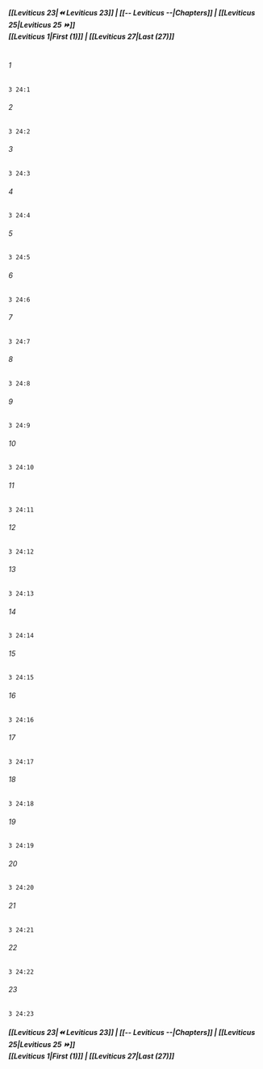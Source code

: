 
##### **[[Leviticus 23|⏪ Leviticus 23]] | [[-- Leviticus --|Chapters]] | [[Leviticus 25|Leviticus 25 ⏩]]**<br>**[[Leviticus 1|First (1)]] | [[Leviticus 27|Last (27)]]**<br><br>

###### 1
``` verse
3 24:1
```
###### 2
``` verse
3 24:2
```
###### 3
``` verse
3 24:3
```
###### 4
``` verse
3 24:4
```
###### 5
``` verse
3 24:5
```
###### 6
``` verse
3 24:6
```
###### 7
``` verse
3 24:7
```
###### 8
``` verse
3 24:8
```
###### 9
``` verse
3 24:9
```
###### 10
``` verse
3 24:10
```
###### 11
``` verse
3 24:11
```
###### 12
``` verse
3 24:12
```
###### 13
``` verse
3 24:13
```
###### 14
``` verse
3 24:14
```
###### 15
``` verse
3 24:15
```
###### 16
``` verse
3 24:16
```
###### 17
``` verse
3 24:17
```
###### 18
``` verse
3 24:18
```
###### 19
``` verse
3 24:19
```
###### 20
``` verse
3 24:20
```
###### 21
``` verse
3 24:21
```
###### 22
``` verse
3 24:22
```
###### 23
``` verse
3 24:23
```

##### **[[Leviticus 23|⏪ Leviticus 23]] | [[-- Leviticus --|Chapters]] | [[Leviticus 25|Leviticus 25 ⏩]]**<br>**[[Leviticus 1|First (1)]] | [[Leviticus 27|Last (27)]]**
